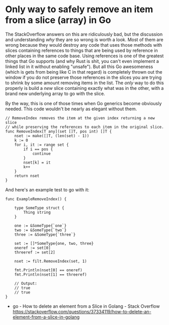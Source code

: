 # Only way to safely remove an item from a slice (array) in Go

The StackOverflow answers on this are ridiculously bad, but the discussion and understanding *why* they are so wrong is worth a look. Most of them are wrong because they would destroy any code that uses those methods with slices containing references to things that are being used by reference in other places in the same code base. Using references is one of the greatest things that Go supports (and why Rust is shit, you can't even implement a linked list in it without enabling "unsafe"). But all this Go awesomeness (which is gets from being like C in that regard) is completely thrown out the window if you do not preserve those references in the slices you are trying to shrink by some amount removing items in the list. The *only* way to do this properly is build a *new* slice containing exactly what was in the other, with a brand new underlying array to go with the slice.

By the way, this is one of those times when Go generics become obviously needed. This code wouldn't be nearly as elegant without them.

```golang
// RemoveIndex removes the item at the given index returning a new slice
// while preserving the references to each item in the original slice.
func RemoveIndex[T any](set []T, pos int) []T {
	nset := make([]T, (len(set) - 1))
	k := 0
	for i, it := range set {
		if i == pos {
			continue
		}
		nset[k] = it
		k++
	}
	return nset
}
```

And here's an example test to go with it:

```golang
func ExampleRemoveIndex() {

	type SomeType struct {
		Thing string
	}

	one := &SomeType{`one`}
	two := &SomeType{`two`}
	three := &SomeType{`three`}

	set := []*SomeType{one, two, three}
	oneref := set[0]
	threeref := set[2]

	nset := filt.RemoveIndex(set, 1)

	fmt.Println(nset[0] == oneref)
	fmt.Println(nset[1] == threeref)

	// Output:
	// true
	// true
}
```

* go - How to delete an element from a Slice in Golang - Stack Overflow  
  <https://stackoverflow.com/questions/37334119/how-to-delete-an-element-from-a-slice-in-golang>
